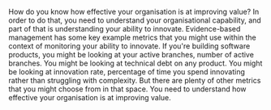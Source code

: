 How do you know how effective your organisation is at improving value? In order to do that, you need to understand your organisational capability, and part of that is understanding your ability to innovate. Evidence-based management has some key example metrics that you might use within the context of monitoring your ability to innovate. If you're building software products, you might be looking at your active branches, number of active branches. You might be looking at technical debt on any product. You might be looking at innovation rate, percentage of time you spend innovating rather than struggling with complexity. But there are plenty of other metrics that you might choose from in that space. You need to understand how effective your organisation is at improving value.